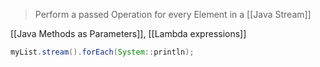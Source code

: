 > Perform a passed Operation for every Element in a [[Java Stream]]

[[Java Methods as Parameters]], [[Lambda expressions]]

```java
myList.stream().forEach(System::println);
```